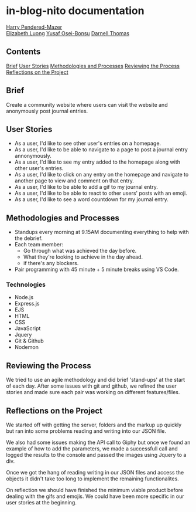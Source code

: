 # in-blog-nito documentation

[Harry Pendered-Mazer](https://github.com/harry-pm)  
[Elizabeth Luong](https://github.com/elizabethluong/)
[Yusaf Osei-Bonsu](https://github.com/YusafOsei-Bonsu)
[Darnell Thomas](https://github.com/Darnell23)

## Contents

[Brief](#brief)
[User Stories](#user-stories)
[Methodologies and Processes](#methodologies-and-processes)
[Reviewing the Process](#reviewing-the-process)
[Reflections on the Project](#reflections-on-the-project)

## Brief

Create a community website where users can visit the website and anonymously post journal entries.

## User Stories

- As a user, I'd like to see other user's entries on a homepage.
- As a user, I'd like to be able to navigate to a page to post a journal entry annonymously.
- As a user, I'd like to see my entry added to the homepage along with other user's entries.
- As a user, I'd like to click on any entry on the homepage and navigate to another page to view and comment on that entry.
- As a user, I'd like to be able to add a gif to my journal entry.
- As a user, I'd like to be able to react to other users' posts with an emoji.
- As a user, I'd like to see a word countdown for my journal entry.

## Methodologies and Processes

- Standups every morning at 9.15AM documenting everything to help with the debrief.
- Each team member:
  - Go through what was achieved the day before.
  - What they're looking to achieve in the day ahead.
  - if there's any blockers.
- Pair programming with 45 minute + 5 minute breaks using VS Code.

### Technologies

- Node.js
- Express.js
- EJS
- HTML
- CSS
- JavaScript
- Jquery
- Git & Github
- Nodemon

## Reviewing the Process

We tried to use an agile methodology and did brief 'stand-ups' at the start of each day.
After some issues with git and github, we refined the user stories and made sure each pair was working on different features/files.

## Reflections on the Project

We started off with getting the server, folders and the markup up quickly but ran into some problems reading and writing into our JSON file.

We also had some issues making the API call to Giphy but once we found an example of how to add the parameters, we made a successfull call and logged the results to the console and passed the images using Jquery to a div.

Once we got the hang of reading writing in our JSON files and access the objects it didn't take too long to implement the remaining functionalites.

On reflection we should have finished the minimum viable product before dealing with the gifs and emojis.
We could have been more specific in our user stories at the beginning.
